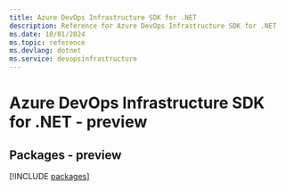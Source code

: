 ```yaml
---
title: Azure DevOps Infrastructure SDK for .NET
description: Reference for Azure DevOps Infrastructure SDK for .NET
ms.date: 10/01/2024
ms.topic: reference
ms.devlang: dotnet
ms.service: devopsinfrastructure
---
```

# Azure DevOps Infrastructure SDK for .NET - preview
## Packages - preview
[!INCLUDE [packages](devops-infrastructure-index.md)]